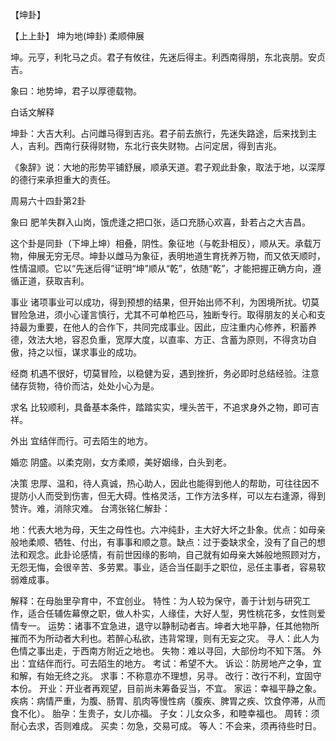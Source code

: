 【坤卦】

【上上卦】 坤为地(坤卦) 柔顺伸展

坤。元亨，利牝马之贞。君子有攸往，先迷后得主。利西南得朋，东北丧朋。安贞吉。

象曰：地势坤，君子以厚德载物。

白话文解释

坤卦：大吉大利。占问雌马得到吉兆。君子前去旅行，先迷失路途，后来找到主人，吉利。西南行获得财物，东北行丧失财物。占问定居，得到吉兆。

《象辞》说：大地的形势平铺舒展，顺承天道。君子观此卦象，取法于地，以深厚的德行来承担重大的责任。

周易六十四卦第2卦

象曰 肥羊失群入山岗，饿虎逢之把口张，适口充肠心欢喜，卦若占之大吉昌。

这个卦是同卦（下坤上坤）相叠，阴性。象征地（与乾卦相反），顺从天。承载万物，伸展无穷无尽。坤卦以雌马为象征，表明地道生育抚养万物，而又依天顺时，性情温顺。它以“先迷后得”证明“坤”顺从“乾”，依随“乾”，才能把握正确方向，遵循正道，获取吉利。

事业 诸项事业可以成功，得到预想的结果，但开始出师不利，为困境所扰。切莫冒险急进，须小心谨言慎行，尤其不可单枪匹马，独断专行。取得朋友的关心和支持最为重要，在他人的合作下，共同完成事业。因此，应注重内心修养，积蓄养德，效法大地，容忍负重，宽厚大度，以直率、方正、含蓄为原则，不得贪功自傲，持之以恒，谋求事业的成功。

经商 机遇不很好，切莫冒险，以稳健为妥，遇到挫折，务必即时总结经验。注意储存货物，待价而沽，处处小心为是。

求名 比较顺利，具备基本条件，踏踏实实，埋头苦干，不追求身外之物，即可吉祥。

外出 宜结伴而行。可去陌生的地方。

婚恋 阴盛。以柔克刚，女方柔顺，美好姻缘，白头到老。

决策 忠厚、温和，待人真诚，热心助人，因此也能得到他人的帮助，可往往因不提防小人而受到伤害，但无大碍。性格灵活，工作方法多样，可以左右逢源，得到赞许。难，消除灾难。
台湾张铭仁解卦：

地：代表大地为母，天生之母性也。六冲纯卦，主大好大坏之卦象。优点：如母亲般地柔顺、牺牲、付出，有事事和顺之意。缺点：过于委缺求全，没有了自己的想法和观念。此卦论感情，有前世因缘的影响，自己就有如母亲​​大姊般地照顾对方，无怨无悔，会很辛苦、多劳累。事业，适合当任副手之职位，忌任主事者，容易软弱难成事。

解释：在母胎里孕育中，不宜创业。
特性：为人较为保守，善于计划与研究工作，适合任辅佐幕僚之职，做人朴实，人缘佳，大好人型，男性桃花多，女性则爱情专一。
运势：诸事不宜急进，退守以静制动者吉。坤者大地平静，任其他物所摧而不为所动者大利也。若醉心私欲，违背常理，则有无妄之灾。
寻人：此人为色情之事出走，于西南方附近之地也。
失物：难以寻回，大部份均不知下落。
外出：宜结伴而行。可去陌生的地方。
考试：希望不大。
诉讼：防房地产之争，宜和解，有始无终之兆。
求事：不称意亦不理想，另寻。
改行：改行不利，宜固守本份。
开业：开业者再观望，目前尚未筹备妥当，不宜。
家运：幸福平静之象。
疾病：病情严重，为腹、肠胃、肌肉等慢性病（腹疾、脾胃之疾、饮食停滞，从而食不化）。
胎孕：生贵子，女儿亦福。
子女：儿女众多，和睦幸福也。
周转：须耐心去求，否则难成。
买卖：勿急，交易可成。
等人：不会来，须再待些时日。
